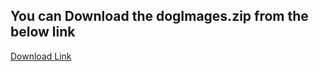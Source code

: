 ## You can Download the dogImages.zip from the below link

[Download Link](https://s3-us-west-1.amazonaws.com/udacity-aind/dog-project/dogImages.zip)
